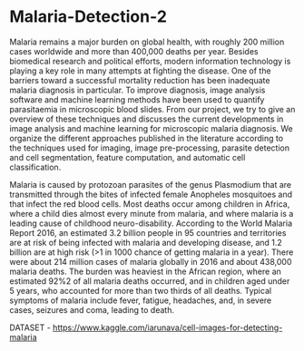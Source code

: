 # Malaria-Detection-2

Malaria remains a major burden on global health, with roughly 200 million cases worldwide and more than 400,000 deaths per year. Besides biomedical research and political efforts, modern information technology is playing a key role in many attempts at fighting the disease. One of the barriers toward a successful mortality reduction has been inadequate malaria diagnosis in particular. To improve diagnosis, image analysis software and machine learning methods have been used to quantify parasitaemia in microscopic blood slides. From our project, we try to give an overview of these techniques and discusses the current developments in image analysis and machine learning for microscopic malaria diagnosis. We organize the different approaches published in the literature according to the techniques used for imaging, image pre-processing, parasite detection and cell segmentation, feature computation, and automatic cell classification.

Malaria is caused by protozoan parasites of the genus Plasmodium that are transmitted through the bites of infected female Anopheles mosquitoes and that infect the red blood cells. Most deaths occur among children in Africa, where a child dies almost every minute from malaria, and where malaria is a leading cause of childhood neuro-disability. According to the World Malaria Report 2016, an estimated 3.2 billion people in 95 countries and territories are at risk of being infected with malaria and developing disease, and 1.2 billion are at high risk (>1 in 1000 chance of getting malaria in a year). There were about 214 million cases of malaria globally in 2016 and about 438,000 malaria deaths. The burden was heaviest in the African region, where an estimated 92%2 of all malaria deaths occurred, and in children aged under 5 years, who accounted for more than two thirds of all deaths. Typical symptoms of malaria include fever, fatigue, headaches, and, in severe cases, seizures and coma, leading to death.

DATASET - https://www.kaggle.com/iarunava/cell-images-for-detecting-malaria
